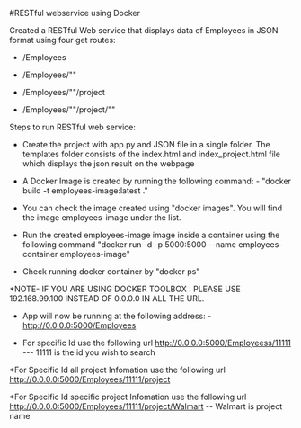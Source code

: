 #RESTful webservice using Docker

Created a RESTful Web service that displays data of Employees in JSON format using four get routes: 
   
* /Employees
   
* /Employees/"<employeeId>"

* /Employees/"<employeeId>"/project

* /Employees/"<employeeId>"/project/"<project name>"


    
Steps to run RESTful web service:

* Create the project with app.py and JSON file in a single folder.
  The templates folder consists of the index.html and index_project.html file which displays the json result on the webpage

* A Docker Image is created by running the following command: -
 "docker build -t employees-image:latest ."

* You can check the image created using "docker images". You will find the image employees-image under the list.

* Run the created employees-image image inside a container using the following command
  "docker run -d -p 5000:5000 --name employees-container employees-image" 

* Check running docker container by "docker ps"

*NOTE- IF YOU ARE USING DOCKER TOOLBOX . PLEASE USE 192.168.99.100 INSTEAD OF 0.0.0.0 IN ALL THE URL.

* App will now be running at the following address: -
  http://0.0.0.0:5000/Employees
  
* For specific Id use the following url
  http://0.0.0.0:5000/Employeess/11111 --- 11111 is the id you wish to search

*For Specific Id all project Infomation use the following url
  http://0.0.0.0:5000/Employees/11111/project

*For Specific Id specific project Infomation use the following url
  http://0.0.0.0:5000/Employees/11111/project/Walmart -- Walmart is project name 


